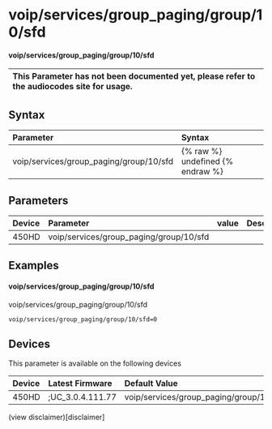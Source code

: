 ﻿---
description: voip/services/group_paging/group/10/sfd
search:
    keywords: ['voip','services','group_paging','group','10','sfd']
---

# voip/services/group_paging/group/10/sfd

#### voip/services/group_paging/group/10/sfd


| This Parameter has not been documented yet, please refer to the audiocodes site for usage.  |
| :--- |

## Syntax
| Parameter | Syntax |
| :--- | :--- |
|voip/services/group_paging/group/10/sfd | {% raw %} undefined {% endraw %} |

## Parameters
|Device|Parameter|value|Description|
|:---|:---|:---|:---|
| 450HD | voip/services/group_paging/group/10/sfd |  |  |

## Examples
#### voip/services/group_paging/group/10/sfd

voip/services/group_paging/group/10/sfd

```
voip/services/group_paging/group/10/sfd=0
```

## Devices
This parameter is available on the following devices

| Device | Latest Firmware | Default Value |
|:---|:---|:---|
| 450HD | ;UC_3.0.4.111.77 | voip/services/group_paging/group/10/sfd=0 

(view disclaimer)[disclaimer]
